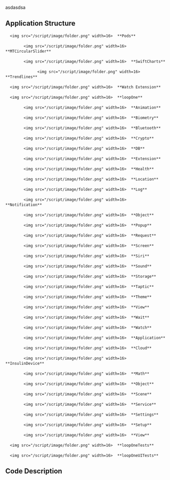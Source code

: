 
asdasdsa


## Application Structure ##
      <img src="/script/image/folder.png" width=16>  **Pods**

            <img src="/script/image/folder.png" width=16>  **MTCircularSlider**

            <img src="/script/image/folder.png" width=16>  **SwiftCharts**

                  <img src="/script/image/folder.png" width=16>  **Trendlines**

      <img src="/script/image/folder.png" width=16>  **Watch Extension**

      <img src="/script/image/folder.png" width=16>  **loopOne**

            <img src="/script/image/folder.png" width=16>  **Animation**

            <img src="/script/image/folder.png" width=16>  **Biometry**

            <img src="/script/image/folder.png" width=16>  **Bluetooth**

            <img src="/script/image/folder.png" width=16>  **Crypto**

            <img src="/script/image/folder.png" width=16>  **DB**

            <img src="/script/image/folder.png" width=16>  **Extension**

            <img src="/script/image/folder.png" width=16>  **Health**

            <img src="/script/image/folder.png" width=16>  **Location**

            <img src="/script/image/folder.png" width=16>  **Log**

            <img src="/script/image/folder.png" width=16>  **Notification**

            <img src="/script/image/folder.png" width=16>  **Object**

            <img src="/script/image/folder.png" width=16>  **Popup**

            <img src="/script/image/folder.png" width=16>  **Request**

            <img src="/script/image/folder.png" width=16>  **Screen**

            <img src="/script/image/folder.png" width=16>  **Siri**

            <img src="/script/image/folder.png" width=16>  **Sound**

            <img src="/script/image/folder.png" width=16>  **Storage**

            <img src="/script/image/folder.png" width=16>  **Taptic**

            <img src="/script/image/folder.png" width=16>  **Theme**

            <img src="/script/image/folder.png" width=16>  **View**

            <img src="/script/image/folder.png" width=16>  **Wait**

            <img src="/script/image/folder.png" width=16>  **Watch**

            <img src="/script/image/folder.png" width=16>  **Application**

            <img src="/script/image/folder.png" width=16>  **Cloud**

            <img src="/script/image/folder.png" width=16>  **InsulinDevice**

            <img src="/script/image/folder.png" width=16>  **Math**

            <img src="/script/image/folder.png" width=16>  **Object**

            <img src="/script/image/folder.png" width=16>  **Scene**

            <img src="/script/image/folder.png" width=16>  **Service**

            <img src="/script/image/folder.png" width=16>  **Settings**

            <img src="/script/image/folder.png" width=16>  **Setup**

            <img src="/script/image/folder.png" width=16>  **View**

      <img src="/script/image/folder.png" width=16>  **loopOneTests**

      <img src="/script/image/folder.png" width=16>  **loopOneUITests**



## Code Description ##
